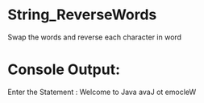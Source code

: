 # String_ReverseWords
Swap the words and reverse each character in word

# Console Output:

Enter the Statement : Welcome to Java
avaJ ot emocleW 
